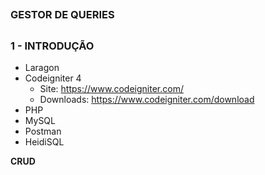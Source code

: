 ##
### GESTOR DE QUERIES
##


### 1 - INTRODUÇÃO

- Laragon 
- Codeigniter 4
    - Site: https://www.codeigniter.com/
    - Downloads: https://www.codeigniter.com/download
- PHP 
- MySQL 
- Postman
- HeidiSQL

**CRUD**


























